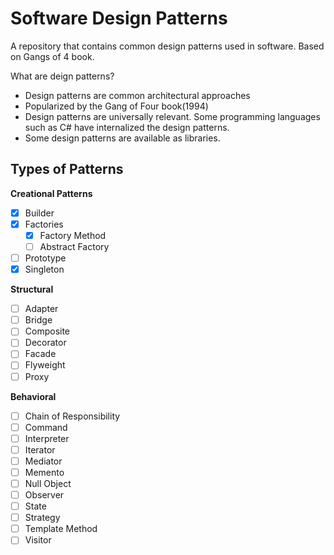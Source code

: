 # Software Design Patterns
 A repository that contains common design patterns used in software. Based on Gangs of 4 book. 

What are deign patterns?
- Design patterns are common architectural approaches
- Popularized by the Gang of Four book(1994)
- Design patterns are universally relevant. Some programming languages such as C# have internalized the design patterns.
- Some design patterns are available as libraries.

## Types of Patterns

**Creational Patterns**
- [x] Builder
- [x] Factories
  - [x] Factory Method
  - [ ] Abstract Factory
- [ ] Prototype
- [x] Singleton

**Structural**
- [ ] Adapter
- [ ] Bridge
- [ ] Composite
- [ ] Decorator
- [ ] Facade
- [ ] Flyweight
- [ ] Proxy

**Behavioral**
- [ ] Chain of Responsibility
- [ ] Command
- [ ] Interpreter
- [ ] Iterator
- [ ] Mediator
- [ ] Memento
- [ ] Null Object
- [ ] Observer
- [ ] State
- [ ] Strategy
- [ ] Template Method
- [ ] Visitor